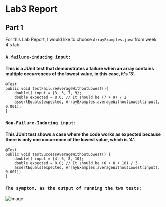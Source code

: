 # Lab3 Report

## Part 1
For this Lab Report, I would like to choose `ArrayExamples.java` from week 4's lab.

### `A failure-inducing input:`
#### This is a JUnit test that demonstrates a failure when an array contains multiple occurrences of the lowest value, in this case, it's '3'.

    @Test
    public void testFailureAverageWithoutLowest(){
        double[] input = {3, 3, 7, 9};
        double expected = 8.0; // It should be (7 + 9) / 2
        assertEquals(expected, ArrayExamples.averageWithoutLowest(input), 0.001);
    }


### `Non-Failure-Inducing input:`
#### This JUnit test shows a case where the code works as expected because there is only one occurrence of the lowest value, which is '4'.
    
    @Test
    public void testSuccessAverageWithoutLowest() {
        double[] input = {4, 6, 8, 10}; 
        double expected = 8.0; // It should be (6 + 8 + 10) / 3
        assertEquals(expected, ArrayExamples.averageWithoutLowest(input), 0.001);
    }



### `The symptom, as the output of running the two tests:`

![Image](twoTest.png)
